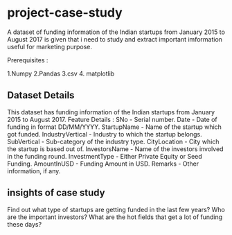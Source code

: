 # project-case-study

A dataset of funding information of the Indian startups from January 2015 to August 2017 is given that i need to study and extract important imformation useful for marketing purpose.

Prerequisites :

1.Numpy 2.Pandas 3.csv 4. matplotlib

## Dataset Details

This dataset has funding information of the Indian startups from January 2015 to August 2017.
Feature Details :
SNo - Serial number.
Date - Date of funding in format DD/MM/YYYY.
StartupName - Name of the startup which got funded.
IndustryVertical - Industry to which the startup belongs.
SubVertical - Sub-category of the industry type.
CityLocation - City which the startup is based out of.
InvestorsName - Name of the investors involved in the funding round.
InvestmentType - Either Private Equity or Seed Funding.
AmountInUSD - Funding Amount in USD.
Remarks - Other information, if any.

## insights of case study

Find out what type of startups are getting funded in the last few years?
Who are the important investors?
What are the hot fields that get a lot of funding these days?
